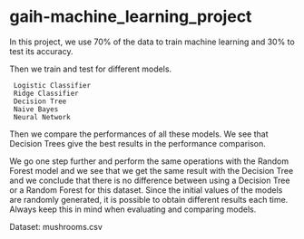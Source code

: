 # gaih-machine_learning_project

In this project, we use 70% of the data to train machine learning and 30% to test its accuracy.

Then we train and test for different models.

     Logistic Classifier
     Ridge Classifier
     Decision Tree
     Naive Bayes
     Neural Network

Then we compare the performances of all these models. We see that Decision Trees give the best results in the performance comparison.

We go one step further and perform the same operations with the Random Forest model and we see that we get the same result with the Decision Tree and we conclude that there is no difference between using a Decision Tree or a Random Forest for this dataset. Since the initial values of the models are randomly generated, it is possible to obtain different results each time. Always keep this in mind when evaluating and comparing models.

Dataset: mushrooms.csv
